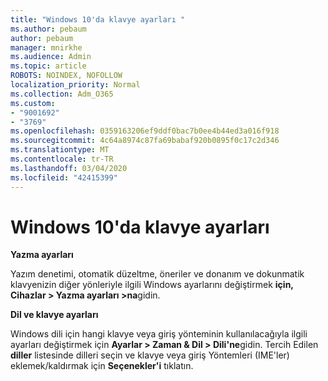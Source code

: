 ```yaml
---
title: "Windows 10'da klavye ayarları "
ms.author: pebaum
author: pebaum
manager: mnirkhe
ms.audience: Admin
ms.topic: article
ROBOTS: NOINDEX, NOFOLLOW
localization_priority: Normal
ms.collection: Adm_O365
ms.custom:
- "9001692"
- "3769"
ms.openlocfilehash: 0359163206ef9ddf0bac7b0ee4b44ed3a016f918
ms.sourcegitcommit: 4c64a8974c87fa69babaf920b0895f0c17c2d346
ms.translationtype: MT
ms.contentlocale: tr-TR
ms.lasthandoff: 03/04/2020
ms.locfileid: "42415399"
---
```

# <a name="keyboard-settings-in-windows-10"></a>Windows 10'da klavye ayarları

**Yazma ayarları**

Yazım denetimi, otomatik düzeltme, öneriler ve donanım ve dokunmatik klavyenizin diğer yönleriyle ilgili Windows ayarlarını değiştirmek **için, Cihazlar > Yazma ayarları >na**gidin. 

**Dil ve klavye ayarları**

Windows dili için hangi klavye veya giriş yönteminin kullanılacağıyla ilgili ayarları değiştirmek için **Ayarlar > Zaman & Dil > Dili'ne**gidin. Tercih Edilen **diller** listesinde dilleri seçin ve klavye veya giriş Yöntemleri (IME'ler) eklemek/kaldırmak için **Seçenekler'i** tıklatın.
